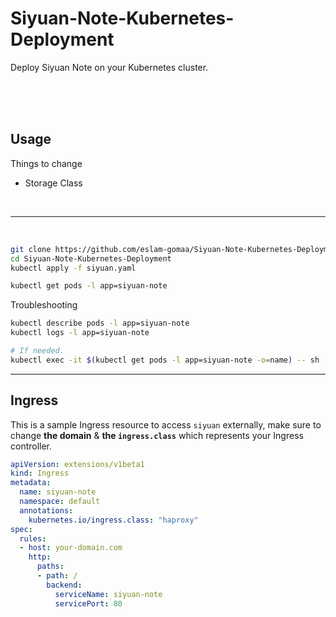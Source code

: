 # Siyuan-Note-Kubernetes-Deployment
Deploy Siyuan Note on your Kubernetes cluster.

<br>
<br>
<br>

## Usage

Things to change
* Storage Class

<br>

---

<br>

```bash
git clone https://github.com/eslam-gomaa/Siyuan-Note-Kubernetes-Deployment.git
cd Siyuan-Note-Kubernetes-Deployment
kubectl apply -f siyuan.yaml
```

```bash
kubectl get pods -l app=siyuan-note
```

Troubleshooting
```bash
kubectl describe pods -l app=siyuan-note
kubectl logs -l app=siyuan-note

# If needed.
kubectl exec -it $(kubectl get pods -l app=siyuan-note -o=name) -- sh
```



---

##  Ingress

This is a sample Ingress resource to access `siyuan` externally, make sure to change **the domain** & **the `ingress.class`** which represents your Ingress controller.

```yaml
apiVersion: extensions/v1beta1
kind: Ingress
metadata:
  name: siyuan-note
  namespace: default
  annotations:
    kubernetes.io/ingress.class: "haproxy"
spec:
  rules:
  - host: your-domain.com
    http:
      paths:
      - path: /
        backend:
          serviceName: siyuan-note
          servicePort: 80
```
